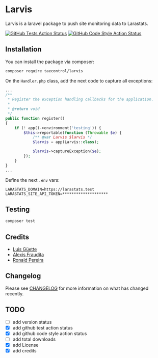 # Larvis

Larvis is a laravel package to push site monitoring data to Larastats.

<!-- [![Latest Version on Packagist](https://img.shields.io/packagist/v/taecontrol/larastats-wingman.svg?style=flat-square)](https://packagist.org/packages/taecontrol/larastats-wingman) -->

[![GitHub Tests Action Status](https://img.shields.io/github/workflow/status/taecontrol/larvis/Run%20tests?label=tests)](https://github.com/taecontrol/larvis/actions?query=workflow%3Arun-tests+branch%3Amain) [![GitHub Code Style Action Status](https://img.shields.io/github/workflow/status/taecontrol/larvis/Run%20Php-cs-fixer%20%28dry%29?label=code%20style)](https://github.com/taecontrol/larvis/actions?query=workflow%3A"Run+Php-cs-fixer+(dry)"+branch%3Amain)

<!-- [![Total Downloads](https://img.shields.io/packagist/dt/taecontrol/larastats-wingman.svg?style=flat-square)](https://packagist.org/packages/taecontrol/larastats-wingman) -->

## Installation

You can install the package via composer:

```bash
composer require taecontrol/larvis
```
On the `Handler.php` class, add the next code to capture all exceptions:

```php
...
/**
 * Register the exception handling callbacks for the application.
 *
 * @return void
 */
public function register()
{
    if (! app()->environment('testing')) {
        $this->reportable(function (Throwable $e) {
            /** @var Larvis $larvis */
            $larvis = app(Larvis::class);

            $larvis->captureException($e);
        });
    }
}
...
```

Define the next `.env` vars:
```dotenv
LARASTATS_DOMAIN=https://larastats.test
LARASTATS_SITE_API_TOKEN=********************
```

## Testing

```bash
composer test
```

## Credits

- [Luis Güette](https://github.com/guetteman)
- [Alexis Fraudita](https://github.com/alefram)
- [Ronald Pereira](https://github.com/rpereira-tae)

## Changelog

Please see [CHANGELOG](CHANGELOG.md) for more information on what has changed recently.

## TODO

- [ ] add version status
- [x] add github test action status
- [x] add github code style action status
- [ ] add total downloads
- [x] add License
- [x] add credits
